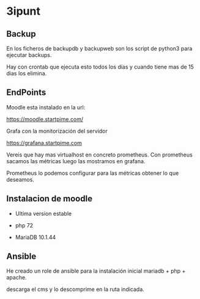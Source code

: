# 3ipunt

## Backup

En los ficheros de backupdb y backupweb son los script de python3 para ejecutar backups.

Hay con crontab que ejecuta esto todos los dias y cuando tiene mas de 15 dias los elimina.


## EndPoints


Moodle esta instalado en la url:

https://moodle.startpime.com/

Grafa con la monitorización del servidor

https://grafana.startpime.com

Vereis que hay mas virtualhost en concreto prometheus.
Con prometheus sacamos las métricas luego las mostramos en grafana. 

Prometheus lo podemos configurar para las métricas obtener lo que deseamos.

## Instalacion de moodle

- Ultima version estable

- php 72

- MariaDB 10.1.44

## Ansible

He creado un role de ansible para la instalación inicial mariadb + php + apache.

descarga el cms y lo descomprime en la ruta indicada.










